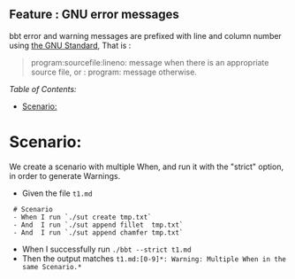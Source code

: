 <!-- omit from toc -->
## Feature : GNU error messages
   
bbt error and warning messages are prefixed with line and column number using [the GNU Standard](https://www.gnu.org/prep/standards/html_node/Errors.html),
That is :
> program:sourcefile:lineno: message
when there is an appropriate source file, or :
> program: message
otherwise.

_Table of Contents:_
- [Scenario:](#scenario)

# Scenario: 

We create a scenario with multiple When, and run it with the "strict" option, in order to generate Warnings.

- Given the file `t1.md`
 ```
  # Scenario
  - When I run `./sut create tmp.txt`
  - And  I run `./sut append fillet  tmp.txt`
  - And  I run `./sut append chamfer tmp.txt`
  ```

- When I successfully run `./bbt --strict t1.md`
- Then the output matches `t1.md:[0-9]*: Warning: Multiple When in the same Scenario.*`
